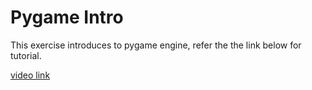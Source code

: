 # Pygame Intro
This exercise introduces to pygame engine, refer the the link below for tutorial.

[video link](https://www.youtube.com/watch?v=AY9MnQ4x3zk)
